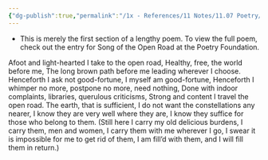 ```yaml
---
{"dg-publish":true,"permalink":"/1x - References/11 Notes/11.07 Poetry/Song of the Open Road - Walt Whitmans/","title":"Song of the Open Road - Walt Whitmans","created":"2022-11-08T22:50:33.000+03:00","updated":"2024-02-14T20:18:17.952+03:00"}
---
```



- This is merely the first section of a lengthy poem. To view the full poem, check out the entry for Song of the Open Road at the Poetry Foundation.


Afoot and light-hearted I take to the open road,
Healthy, free, the world before me,
The long brown path before me leading wherever I choose.
Henceforth I ask not good-fortune, I myself am good-fortune,
Henceforth I whimper no more, postpone no more, need nothing,
Done with indoor complaints, libraries, querulous criticisms,
Strong and content I travel the open road.
The earth, that is sufficient,
I do not want the constellations any nearer,
I know they are very well where they are,
I know they suffice for those who belong to them.
(Still here I carry my old delicious burdens,
I carry them, men and women, I carry them with me wherever I go,
I swear it is impossible for me to get rid of them,
I am fill’d with them, and I will fill them in return.)